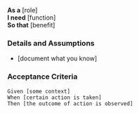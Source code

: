 **As a** [role]  
**I need** [function]  
**So that** [benefit]

### Details and Assumptions
* [document what you know]

### Acceptance Criteria

```gherkin
Given [some context]  
When [certain action is taken]  
Then [the outcome of action is observed] 
